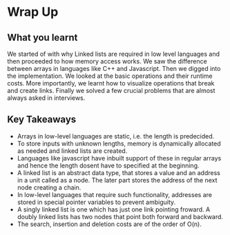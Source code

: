 # Wrap Up

## What you learnt
We started of with why Linked lists are required in low level languages and then proceeded to how memory access works. We saw the difference between arrays in languages like C++ and Javascript. Then we digged into the implementation. We looked at the basic operations and their runtime costs. More importantly, we learnt how to visualize operations that break and create links. Finally we solved a few crucial problems that are almost always asked in interviews.

## Key Takeaways
- Arrays in low-level languages are static, i.e. the length is predecided.
- To store inputs with unknown lengths, memory is dynamically allocated as needed and linked lists are created.
- Languages like javascript have inbuilt support of these in regular arrays and hence the length dosent have to specified at the beginning.
- A linked list is an abstract data type, that stores a value and an address in a unit called as a node. The later part stores the address of the next node creating a chain.
- In low-level languages that require such functionality, addresses are stored in special pointer variables to prevent ambiguity.
- A singly linked list is one which has just one link pointing froward. A doubly linked lists has two nodes that point both forward and backward.
- The search, insertion and deletion costs are of the order of O(n).
